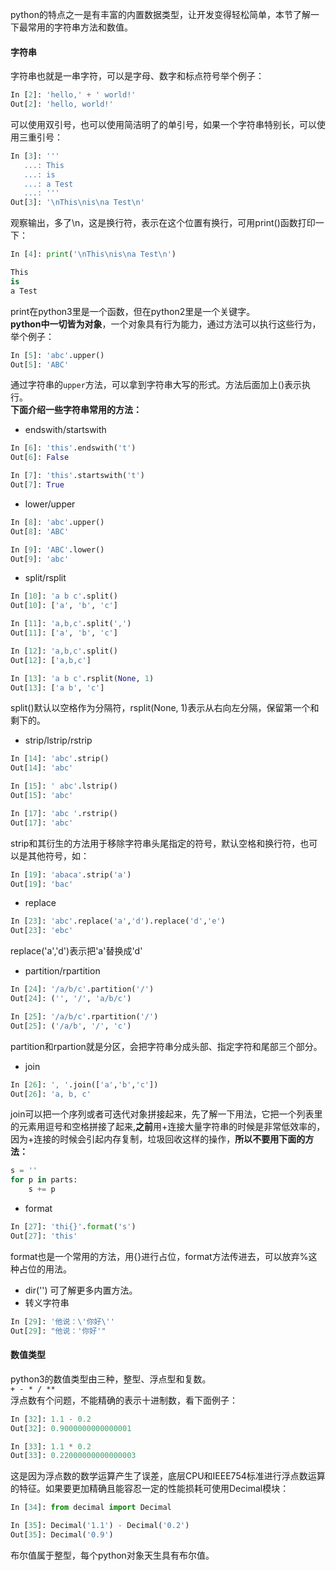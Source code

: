 python的特点之一是有丰富的内置数据类型，让开发变得轻松简单，本节了解一下最常用的字符串方法和数值。  

#### 字符串  
字符串也就是一串字符，可以是字母、数字和标点符号举个例子：
```python
In [2]: 'hello,' + ' world!'
Out[2]: 'hello, world!'
```
可以使用双引号，也可以使用简洁明了的单引号，如果一个字符串特别长，可以使用三重引号：
```python
In [3]: '''
   ...: This
   ...: is
   ...: a Test
   ...: '''
Out[3]: '\nThis\nis\na Test\n'
```  
观察输出，多了\n，这是换行符，表示在这个位置有换行，可用print()函数打印一下：
```python
In [4]: print('\nThis\nis\na Test\n')

This
is
a Test
```  
print在python3里是一个函数，但在python2里是一个关键字。  
**python中一切皆为对象**，一个对象具有行为能力，通过方法可以执行这些行为，举个例子： 
```python
In [5]: 'abc'.upper()
Out[5]: 'ABC'
```
通过字符串的```upper```方法，可以拿到字符串大写的形式。方法后面加上()表示执行。  
**下面介绍一些字符串常用的方法：**
- endswith/startswith
```python
In [6]: 'this'.endswith('t')
Out[6]: False

In [7]: 'this'.startswith('t')
Out[7]: True
```  
- lower/upper
```python
In [8]: 'abc'.upper()
Out[8]: 'ABC'

In [9]: 'ABC'.lower()
Out[9]: 'abc'
```  
- split/rsplit
```python
In [10]: 'a b c'.split()
Out[10]: ['a', 'b', 'c']

In [11]: 'a,b,c'.split(',')
Out[11]: ['a', 'b', 'c']

In [12]: 'a,b,c'.split()
Out[12]: ['a,b,c']

In [13]: 'a b c'.rsplit(None, 1)
Out[13]: ['a b', 'c']
```
split()默认以空格作为分隔符，rsplit(None, 1)表示从右向左分隔，保留第一个和剩下的。

- strip/lstrip/rstrip
```python
In [14]: 'abc'.strip()
Out[14]: 'abc'

In [15]: ' abc'.lstrip()
Out[15]: 'abc'

In [17]: 'abc '.rstrip()
Out[17]: 'abc'
```
strip和其衍生的方法用于移除字符串头尾指定的符号，默认空格和换行符，也可以是其他符号，如：
```python
In [19]: 'abaca'.strip('a')
Out[19]: 'bac'
```
- replace
```python
In [23]: 'abc'.replace('a','d').replace('d','e')
Out[23]: 'ebc'
```
replace('a','d')表示把'a'替换成'd'
- partition/rpartition
```python
In [24]: '/a/b/c'.partition('/')
Out[24]: ('', '/', 'a/b/c')

In [25]: '/a/b/c'.rpartition('/')
Out[25]: ('/a/b', '/', 'c')
```
partition和rpartion就是分区，会把字符串分成头部、指定字符和尾部三个部分。
- join
```python
In [26]: ', '.join(['a','b','c'])
Out[26]: 'a, b, c'
```
join可以把一个序列或者可迭代对象拼接起来，先了解一下用法，它把一个列表里的元素用逗号和空格拼接了起来,**之前**用+连接大量字符串的时候是非常低效率的，因为+连接的时候会引起内存复制，垃圾回收这样的操作，**所以不要用下面的方法：**
```python
s = ''
for p in parts:
    s += p
```
- format
```python
In [27]: 'thi{}'.format('s')
Out[27]: 'this'
```
format也是一个常用的方法，用{}进行占位，format方法传进去，可以放弃%这种占位的用法。
- dir('') 可了解更多内置方法。
- 转义字符串
```python
In [29]: '他说：\'你好\''
Out[29]: "他说：'你好'"
```
#### 数值类型
python3的数值类型由三种，整型、浮点型和复数。  
```+ - * / **```  
浮点数有个问题，不能精确的表示十进制数，看下面例子：
```python
In [32]: 1.1 - 0.2
Out[32]: 0.9000000000000001

In [33]: 1.1 * 0.2
Out[33]: 0.22000000000000003
```
这是因为浮点数的数学运算产生了误差，底层CPU和IEEE754标准进行浮点数运算的特征。如果要更加精确且能容忍一定的性能损耗可使用Decimal模块：
```python
In [34]: from decimal import Decimal

In [35]: Decimal('1.1') - Decimal('0.2')
Out[35]: Decimal('0.9')
```
布尔值属于整型，每个python对象天生具有布尔值。
